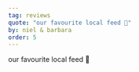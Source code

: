 ```yaml
---
tag: reviews
quote: "our favourite local feed 🍤"
by: niel & barbara
order: 5
---
```

our favourite local feed 🍤

